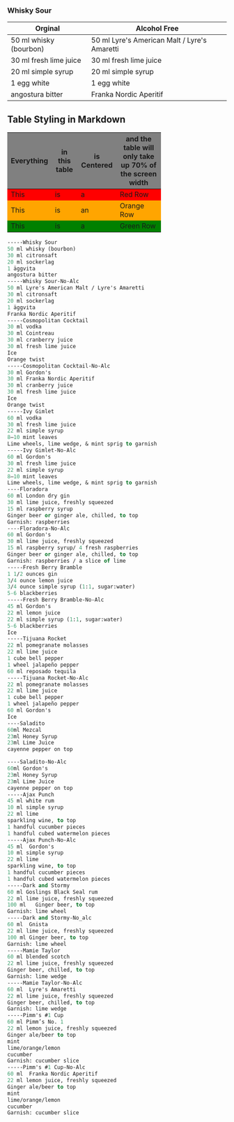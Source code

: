 ### Whisky Sour
| Orginal  |  Alcohol Free |
|---|---|
| 50 ml whisky (bourbon) | 50 ml Lyre's American Malt / Lyre's Amaretti
| 30 ml fresh lime juice | 30 ml fresh lime juice
| 20 ml simple syrup | 20 ml simple syrup |
| 1 egg white | 1 egg white
| angostura bitter  | Franka Nordic Aperitif |

## Table Styling in Markdown

<style>
    .heatMap {
        width: 70%;
        text-align: center;
    }
    .heatMap th {
        background: grey;
        word-wrap: break-word;
        text-align: center;
    }
    .heatMap tr:nth-child(1) { background: red; }
    .heatMap tr:nth-child(2) { background: orange; }
    .heatMap tr:nth-child(3) { background: green; }
</style>

<div class="heatMap">

| Everything | in this table | is Centered | and the table will only take up 70% of the screen width | 
| -- | -- | -- | -- |
| This | is | a | Red Row |
| This | is | an | Orange Row |
| This | is | a | Green Row |

</div>


```ml
-----Whisky Sour
50 ml whisky (bourbon)
30 ml citronsaft
20 ml sockerlag
1 äggvita
angostura bitter
-----Whisky Sour-No-Alc
50 ml Lyre's American Malt / Lyre's Amaretti
30 ml citronsaft
20 ml sockerlag
1 äggvita
Franka Nordic Aperitif
-----Cosmopolitan Cocktail
30 ml vodka
30 ml Cointreau
30 ml cranberry juice
30 ml fresh lime juice
Ice
Orange twist
-----Cosmopolitan Cocktail-No-Alc
30 ml Gordon's
30 ml Franka Nordic Aperitif
30 ml cranberry juice
30 ml fresh lime juice
Ice
Orange twist
-----Ivy Gimlet
60 ml vodka
30 ml fresh lime juice
22 ml simple syrup
8–10 mint leaves
Lime wheels, lime wedge, & mint sprig to garnish
-----Ivy Gimlet-No-Alc
60 ml Gordon's
30 ml fresh lime juice
22 ml simple syrup
8–10 mint leaves
Lime wheels, lime wedge, & mint sprig to garnish
----Floradora
60 ml London dry gin
30 ml lime juice, freshly squeezed
15 ml raspberry syrup
Ginger beer or ginger ale, chilled, to top
Garnish: raspberries
----Floradora-No-Alc
60 ml Gordon's
30 ml lime juice, freshly squeezed
15 ml raspberry syrup/ 4 fresh raspberries
Ginger beer or ginger ale, chilled, to top
Garnish: raspberries / a slice of lime
-----Fresh Berry Bramble
1 1/2 ounces gin
3/4 ounce lemon juice
3/4 ounce simple syrup (1:1, sugar:water)
5-6 blackberries
-----Fresh Berry Bramble-No-Alc
45 ml Gordon's
22 ml lemon juice
22 ml simple syrup (1:1, sugar:water)
5-6 blackberries
Ice
-----Tijuana Rocket
22 ml pomegranate molasses
22 ml lime juice
1 cube bell pepper
1 wheel jalapeño pepper
60 ml reposado tequila
-----Tijuana Rocket-No-Alc
22 ml pomegranate molasses
22 ml lime juice
1 cube bell pepper
1 wheel jalapeño pepper
60 ml Gordon's
Ice
----Saladito
60ml Mezcal
23ml Honey Syrup
23ml Lime Juice
cayenne pepper on top

----Saladito-No-Alc
60ml Gordon's
23ml Honey Syrup
23ml Lime Juice
cayenne pepper on top
-----Ajax Punch
45 ml white rum
10 ml simple syrup
22 ml lime
sparkling wine, to top
1 handful cucumber pieces
1 handful cubed watermelon pieces
-----Ajax Punch-No-Alc
45 ml  Gordon's
10 ml simple syrup
22 ml lime
sparkling wine, to top
1 handful cucumber pieces
1 handful cubed watermelon pieces
-----Dark and Stormy
60 ml Goslings Black Seal rum
22 ml lime juice, freshly squeezed
100 ml   Ginger beer, to top
Garnish: lime wheel
-----Dark and Stormy-No_alc
60 ml  Gnista
22 ml lime juice, freshly squeezed
100 ml Ginger beer, to top
Garnish: lime wheel
-----Mamie Taylor
60 ml blended scotch
22 ml lime juice, freshly squeezed
Ginger beer, chilled, to top
Garnish: lime wedge
-----Mamie Taylor-No-Alc
60 ml  Lyre's Amaretti
22 ml lime juice, freshly squeezed
Ginger beer, chilled, to top
Garnish: lime wedge
-----Pimm's #1 Cup
60 ml Pimm’s No. 1
22 ml lemon juice, freshly squeezed
Ginger ale/beer to top
mint
lime/orange/lemon
cucumber 
Garnish: cucumber slice
-----Pimm's #1 Cup-No-Alc
60 ml  Franka Nordic Aperitif
22 ml lemon juice, freshly squeezed
Ginger ale/beer to top
mint
lime/orange/lemon
cucumber 
Garnish: cucumber slice
```
